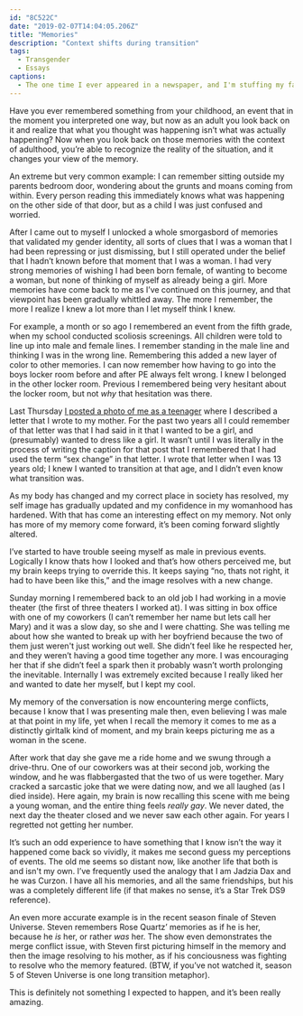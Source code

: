 ```yaml
---
id: "8C522C"
date: "2019-02-07T14:04:05.206Z"
title: "Memories"
description: "Context shifts during transition"
tags:
  - Transgender
  - Essays
captions:
  - The one time I ever appeared in a newspaper, and I'm stuffing my face with a burrito.
---
```


Have you ever remembered something from your childhood, an event that in the moment you interpreted one way, but now as an adult you look back on it and realize that what you thought was happening isn’t what was actually happening? Now when you look back on those memories with the context of adulthood, you’re able to recognize the reality of the situation, and it changes your view of the memory.

An extreme but very common example: I can remember sitting outside my parents bedroom door, wondering about the grunts and moans coming from within. Every person reading this immediately knows what was happening on the other side of that door, but as a child I was just confused and worried.

After I came out to myself I unlocked a whole smorgasbord of memories that validated my gender identity, all sorts of clues that I was a woman that I had been repressing or just dismissing, but I still operated under the belief that I hadn’t known before that moment that I was a woman. I had very strong memories of wishing I had been born female, of wanting to become a woman, but none of thinking of myself as already being a girl. More memories have come back to me as I’ve continued on this journey, and that viewpoint has been gradually whittled away. The more I remember, the more I realize I knew a lot more than I let myself think I knew.

For example, a month or so ago I remembered an event from the fifth grade, when my school conducted scoliosis screenings. All children were told to line up into male and female lines. I remember standing in the male line and thinking I was in the wrong line. Remembering this added a new layer of color to other memories. I can now remember how having to go into the boys locker room before and after PE always felt wrong. I knew I belonged in the other locker room. Previous I remembered being very hesitant about the locker room, but not _why_ that hesitation was there.

Last Thursday [I posted a photo of me as a teenager](/p/FBD34D/through-the-window/) where I described a letter that I wrote to my mother. For the past two years all I could remember of that letter was that I had said in it that I wanted to be a girl, and (presumably) wanted to dress like a girl. It wasn’t until I was literally in the process of writing the caption for that post that I remembered that I had used the term “sex change” in that letter. I wrote that letter when I was 13 years old; I knew I wanted to transition at that age, and I didn’t even know what transition was.

As my body has changed and my correct place in society has resolved, my self image has gradually updated and my confidence in my womanhood has hardened. With that has come an interesting effect on my memory. Not only has more of my memory come forward, it’s been coming forward slightly altered.

I’ve started to have trouble seeing myself as male in previous events. Logically I know thats how I looked and that’s how others perceived me, but my brain keeps trying to override this. It keeps saying “no, thats not right, it had to have been like this,” and the image resolves with a new change.

Sunday morning I remembered back to an old job I had working in a movie theater (the first of three theaters I worked at). I was sitting in box office with one of my coworkers (I can’t remember her name but lets call her Mary) and it was a slow day, so she and I were chatting. She was telling me about how she wanted to break up with her boyfriend because the two of them just weren't just working out well. She didn’t feel like he respected her, and they weren’t having a good time together any more. I was encouraging her that if she didn’t feel a spark then it probably wasn’t worth prolonging the inevitable. Internally I was extremely excited because I really liked her and wanted to date her myself, but I kept my cool.

My memory of the conversation is now encountering merge conflicts, because I know that I was presenting male then, even believing I was male at that point in my life, yet when I recall the memory it comes to me as a distinctly girltalk kind of moment, and my brain keeps picturing me as a woman in the scene.

After work that day she gave me a ride home and we swung through a drive-thru. One of our coworkers was at their second job, working the window, and he was flabbergasted that the two of us were together. Mary cracked a sarcastic joke that we were dating now, and we all laughed (as I died inside). Here again, my brain is now recalling this scene with me being a young woman, and the entire thing feels _really gay_.  We never dated, the next day the theater closed and we never saw each other again. For years I regretted not getting her number.

It’s such an odd experience to have something that I know isn’t the way it happened come back so vividly, it makes me second guess my perceptions of events. The old me seems so distant now, like another life that both is and isn't my own. I’ve frequently used the analogy that I am Jadzia Dax and he was Curzon. I have all his memories, and all the same friendships, but his was a completely different life (if that makes no sense, it’s a Star Trek DS9 reference).

An even more accurate example is in the recent season finale of Steven Universe. Steven remembers Rose Quartz’ memories as if he is her, because he _is_ her, or rather _was_ her. The show even demonstrates the merge conflict issue, with Steven first picturing himself in the memory and then the image resolving to his mother, as if his conciousness was fighting to resolve who the memory featured. (BTW, if you’ve not watched it, season 5 of Steven Universe is one long transition metaphor).

This is definitely not something I expected to happen, and it’s been really amazing.
